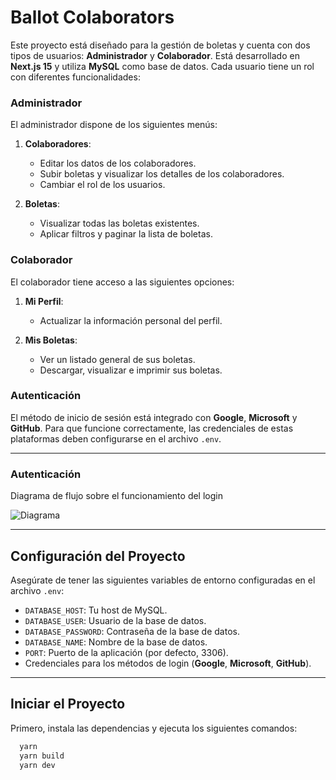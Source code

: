 # Ballot Colaborators  

Este proyecto está diseñado para la gestión de boletas y cuenta con dos tipos de usuarios: **Administrador** y **Colaborador**. Está desarrollado en **Next.js 15** y utiliza **MySQL** como base de datos. Cada usuario tiene un rol con diferentes funcionalidades:  

### **Administrador**  
El administrador dispone de los siguientes menús:  
1. **Colaboradores**:  
   - Editar los datos de los colaboradores.  
   - Subir boletas y visualizar los detalles de los colaboradores.  
   - Cambiar el rol de los usuarios.  

2. **Boletas**:  
   - Visualizar todas las boletas existentes.  
   - Aplicar filtros y paginar la lista de boletas.  

### **Colaborador**  
El colaborador tiene acceso a las siguientes opciones:  
1. **Mi Perfil**:  
   - Actualizar la información personal del perfil.  

2. **Mis Boletas**:  
   - Ver un listado general de sus boletas.  
   - Descargar, visualizar e imprimir sus boletas.  

### **Autenticación**  
El método de inicio de sesión está integrado con **Google**, **Microsoft** y **GitHub**. Para que funcione correctamente, las credenciales de estas plataformas deben configurarse en el archivo `.env`.  

---
### **Autenticación**  

Diagrama de flujo sobre el funcionamiento del login

![Diagrama](./images/png/diagrama_de_flujo.png)

---

## Configuración del Proyecto  

Asegúrate de tener las siguientes variables de entorno configuradas en el archivo `.env`:  
- `DATABASE_HOST`: Tu host de MySQL.  
- `DATABASE_USER`: Usuario de la base de datos.  
- `DATABASE_PASSWORD`: Contraseña de la base de datos.  
- `DATABASE_NAME`: Nombre de la base de datos.  
- `PORT`: Puerto de la aplicación (por defecto, 3306).  
- Credenciales para los métodos de login (**Google**, **Microsoft**, **GitHub**).  

---

## Iniciar el Proyecto  

Primero, instala las dependencias y ejecuta los siguientes comandos:  

```bash
  yarn
  yarn build
  yarn dev
```
    